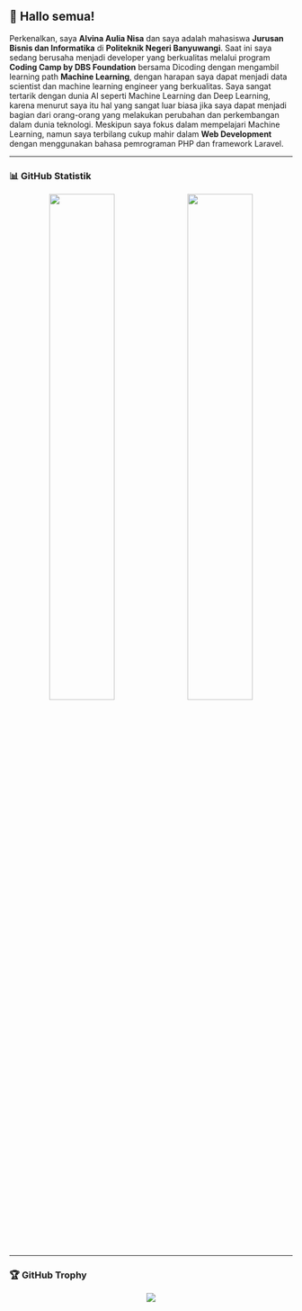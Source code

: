 ## 👋 Hallo semua!

Perkenalkan, saya **Alvina Aulia Nisa** dan saya adalah mahasiswa **Jurusan Bisnis dan Informatika** di **Politeknik Negeri Banyuwangi**. Saat ini saya sedang berusaha menjadi developer yang berkualitas melalui program **Coding Camp by DBS Foundation** bersama Dicoding dengan mengambil learning path **Machine Learning**, dengan harapan saya dapat menjadi data scientist dan machine learning engineer yang berkualitas. Saya sangat tertarik dengan dunia AI seperti Machine Learning dan Deep Learning, karena menurut saya itu hal yang sangat luar biasa jika saya dapat menjadi bagian dari orang-orang yang melakukan perubahan dan perkembangan dalam dunia teknologi. Meskipun saya fokus dalam mempelajari Machine Learning, namun saya terbilang cukup mahir dalam **Web Development** dengan menggunakan bahasa pemrograman PHP dan framework Laravel.

---

### 📊 GitHub Statistik

<p align="center">
  <img width="48%" src="https://github-readme-stats.vercel.app/api?username=alvinaaulia&show_icons=true&theme=tokyonight&rank_icon=github" />
  <img width="48%" src="https://github-readme-stats.vercel.app/api/top-langs/?username=alvinaaulia&layout=compact&theme=tokyonight&hide_progress=false&langs_count=5" />
</p>

---

### 🏆 GitHub Trophy

<p align="center">
  <img src="https://github-profile-trophy.vercel.app/?username=alvinaaulia&theme=darkhub&no-frame=true&no-bg=true&margin-w=15" />
</p>
